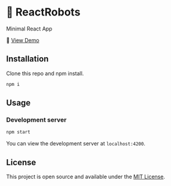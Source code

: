 # :open_file_folder: ReactRobots

Minimal React App

:link: [View Demo](https://vercel.com/marius-paduraru/react-robots/AA7R8UqBD1nQ8kTbbhmfTUqQzJ2s)

## Installation

Clone this repo and npm install.

```bash
npm i
```

## Usage

### Development server

```bash
npm start
```

You can view the development server at `localhost:4200`.

## License

This project is open source and available under the [MIT License](LICENSE).
